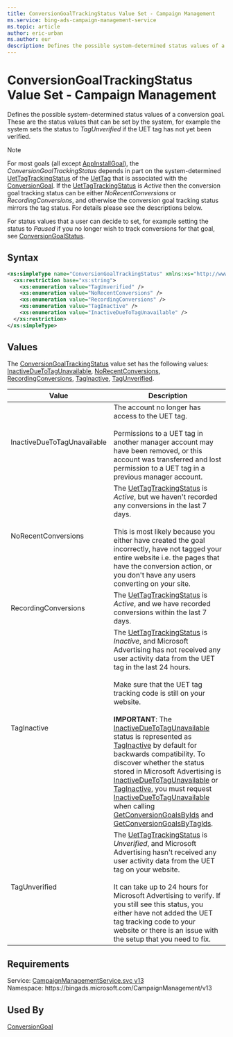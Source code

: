 ```yaml
---
title: ConversionGoalTrackingStatus Value Set - Campaign Management
ms.service: bing-ads-campaign-management-service
ms.topic: article
author: eric-urban
ms.author: eur
description: Defines the possible system-determined status values of a conversion goal.
---
```

# ConversionGoalTrackingStatus Value Set - Campaign Management
Defines the possible system-determined status values of a conversion goal. These are the status values that can be set by the system, for example the system sets the status to *TagUnverified* if the UET tag has not yet been verified. 

> [!NOTE]
> For most goals (all except [AppInstallGoal](appinstallgoal.md)), the *ConversionGoalTrackingStatus* depends in part on the system-determined [UetTagTrackingStatus](uettagtrackingstatus.md) of the [UetTag](uettag.md) that is associated with the [ConversionGoal](conversiongoal.md). If the [UetTagTrackingStatus](uettagtrackingstatus.md) is *Active* then the conversion goal tracking status can be either *NoRecentConversions* or *RecordingConversions*, and otherwise the conversion goal tracking status mirrors the tag status. For details please see the descriptions below. 

For status values that a user can decide to set, for example setting the status to *Paused* if you no longer wish to track conversions for that goal, see [ConversionGoalStatus](conversiongoalstatus.md).   

## Syntax
```xml
<xs:simpleType name="ConversionGoalTrackingStatus" xmlns:xs="http://www.w3.org/2001/XMLSchema">
  <xs:restriction base="xs:string">
    <xs:enumeration value="TagUnverified" />
    <xs:enumeration value="NoRecentConversions" />
    <xs:enumeration value="RecordingConversions" />
    <xs:enumeration value="TagInactive" />
    <xs:enumeration value="InactiveDueToTagUnavailable" />
  </xs:restriction>
</xs:simpleType>
```

## <a name="values"></a>Values

The [ConversionGoalTrackingStatus](conversiongoaltrackingstatus.md) value set has the following values: [InactiveDueToTagUnavailable](#inactiveduetotagunavailable), [NoRecentConversions](#norecentconversions), [RecordingConversions](#recordingconversions), [TagInactive](#taginactive), [TagUnverified](#tagunverified).

|Value|Description|
|-----------|---------------|
|<a name="inactiveduetotagunavailable"></a>InactiveDueToTagUnavailable|The account no longer has access to the UET tag.<br/><br/>Permissions to a UET tag in another manager account may have been removed, or this account was transferred and lost permission to a UET tag in a previous manager account.|
|<a name="norecentconversions"></a>NoRecentConversions|The [UetTagTrackingStatus](uettagtrackingstatus.md) is *Active*, but we haven't recorded any conversions in the last 7 days.<br/><br/>This is most likely because you either have created the goal incorrectly, have not tagged your entire website i.e. the pages that have the conversion action, or you don't have any users converting on your site.|
|<a name="recordingconversions"></a>RecordingConversions|The [UetTagTrackingStatus](uettagtrackingstatus.md) is *Active*, and we have recorded conversions within the last 7 days.|
|<a name="taginactive"></a>TagInactive|The [UetTagTrackingStatus](uettagtrackingstatus.md) is *Inactive*, and Microsoft Advertising has not received any user activity data from the UET tag in the last 24 hours.<br/><br/>Make sure that the UET tag tracking code is still on your website.<br/><br/>**IMPORTANT**: The [InactiveDueToTagUnavailable](#inactiveduetotagunavailable) status is represented as [TagInactive](#taginactive) by default for backwards compatibility. To discover whether the status stored in Microsoft Advertising is [InactiveDueToTagUnavailable](#inactiveduetotagunavailable) or [TagInactive](#taginactive), you must request [InactiveDueToTagUnavailable](conversiongoaladditionalfield.md#inactiveduetotagunavailable) when calling [GetConversionGoalsByIds](getconversiongoalsbyids.md) and [GetConversionGoalsByTagIds](getconversiongoalsbytagids.md).|
|<a name="tagunverified"></a>TagUnverified|The [UetTagTrackingStatus](uettagtrackingstatus.md) is *Unverified*, and Microsoft Advertising hasn't received any user activity data from the UET tag on your website.<br/><br/>It can take up to 24 hours for Microsoft Advertising to verify. If you still see this status, you either have not added the UET tag tracking code to your website or there is an issue with the setup that you need to fix.|

## Requirements
Service: [CampaignManagementService.svc v13](https://campaign.api.bingads.microsoft.com/Api/Advertiser/CampaignManagement/v13/CampaignManagementService.svc)  
Namespace: https\://bingads.microsoft.com/CampaignManagement/v13  

## Used By
[ConversionGoal](conversiongoal.md)  
